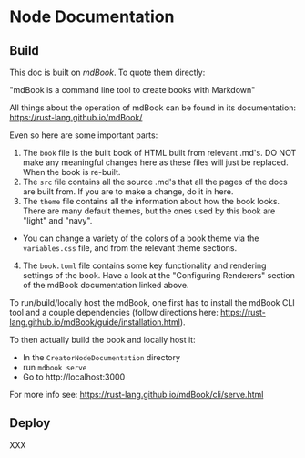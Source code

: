 # Node Documentation

## Build
This doc is built on *mdBook*. To quote them directly:

"mdBook is a command line tool to create books with Markdown"

All things about the operation of mdBook can be found in its documentation: https://rust-lang.github.io/mdBook/

Even so here are some important parts:

1. The `book` file is the built book of HTML built from relevant .md's. DO NOT make any meaningful changes here as these files will just be replaced. When the book is re-built.
2. The `src` file contains all the source .md's that all the pages of the docs are built from. If you are to make a change, do it in here.
3. The `theme` file contains all the information about how the book looks. There are many default themes, but the ones used by this book are "light" and "navy".
 - You can change a variety of the colors of a book theme via the `variables.css` file, and from the relevant theme sections.
4. The `book.toml` file contains some key functionality and rendering settings of the book. Have a look at the "Configuring Renderers" section of the mdBook documentation linked above.


To run/build/locally host the mdBook, one first has to install the mdBook CLI tool and a couple dependencies (follow directions here: https://rust-lang.github.io/mdBook/guide/installation.html).

To then actually build the book and locally host it: 

- In the `CreatorNodeDocumentation` directory
- run `mdbook serve`
- Go to http://localhost:3000

For more info see: https://rust-lang.github.io/mdBook/cli/serve.html

## Deploy
XXX